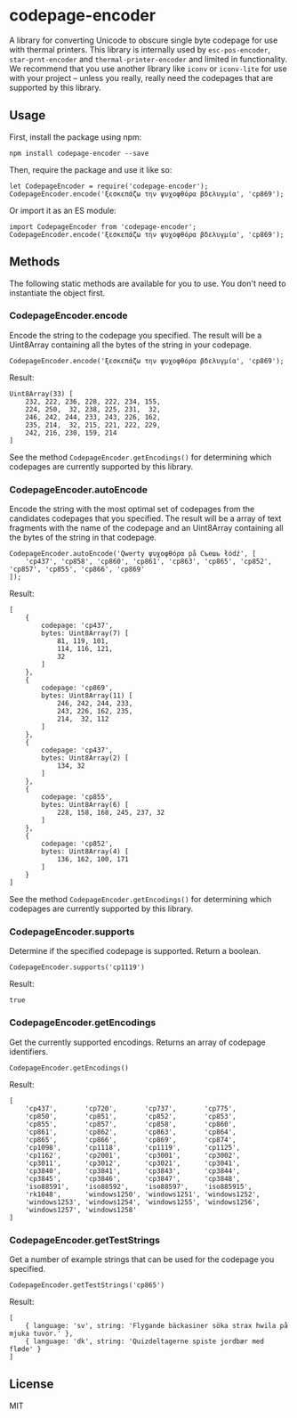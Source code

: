 # codepage-encoder

A library for converting Unicode to obscure single byte codepage for use with thermal printers. This library is internally used by `esc-pos-encoder`, `star-prnt-encoder` and `thermal-printer-encoder` and limited in functionality. We recommend that you use another library like `iconv` or `iconv-lite` for use with your project – unless you really, really need the codepages that are supported by this library.

## Usage

First, install the package using npm:

    npm install codepage-encoder --save

Then, require the package and use it like so:

    let CodepageEncoder = require('codepage-encoder');
    CodepageEncoder.encode('ξεσκεπάζω την ψυχοφθόρα βδελυγμία', 'cp869');

Or import it as an ES module:

    import CodepageEncoder from 'codepage-encoder';
    CodepageEncoder.encode('ξεσκεπάζω την ψυχοφθόρα βδελυγμία', 'cp869');
    

## Methods

The following static methods are available for you to use. You don't need to instantiate the object first.


### CodepageEncoder.encode

Encode the string to the codepage you specified. The result will be a Uint8Array containing all the bytes of the string in your codepage.

    CodepageEncoder.encode('ξεσκεπάζω την ψυχοφθόρα βδελυγμία', 'cp869');

Result: 

    Uint8Array(33) [
        232, 222, 236, 228, 222, 234, 155,
        224, 250,  32, 238, 225, 231,  32,
        246, 242, 244, 233, 243, 226, 162,
        235, 214,  32, 215, 221, 222, 229,
        242, 216, 230, 159, 214
    ]

See the method `CodepageEncoder.getEncodings()` for determining which codepages are currently supported by this library.


### CodepageEncoder.autoEncode

Encode the string with the most optimal set of codepages from the candidates codepages that you specified. The result will be a array of text fragments with the name of the codepage and an Uint8Array containing all the bytes of the string in that codepage.

    CodepageEncoder.autoEncode('Qwerty ψυχοφθόρα på Съешь łódź', [
        'cp437', 'cp858', 'cp860', 'cp861', 'cp863', 'cp865', 'cp852', 'cp857', 'cp855', 'cp866', 'cp869'
    ]);

Result: 

    [
        {
            codepage: 'cp437',
            bytes: Uint8Array(7) [
                81, 119, 101,
                114, 116, 121,
                32
            ]
        },
        {
            codepage: 'cp869',
            bytes: Uint8Array(11) [
                246, 242, 244, 233,
                243, 226, 162, 235,
                214,  32, 112
            ]
        },
        { 
            codepage: 'cp437', 
            bytes: Uint8Array(2) [ 
                134, 32 
            ] 
        },
        {
            codepage: 'cp855',
            bytes: Uint8Array(6) [ 
                228, 158, 168, 245, 237, 32 
            ]
        },
        { 
            codepage: 'cp852', 
            bytes: Uint8Array(4) [ 
                136, 162, 100, 171 
            ] 
        }
    ]

See the method `CodepageEncoder.getEncodings()` for determining which codepages are currently supported by this library.


### CodepageEncoder.supports

Determine if the specified codepage is supported. Return a boolean.

    CodepageEncoder.supports('cp1119')

Result: 

    true


### CodepageEncoder.getEncodings

Get the currently supported encodings. Returns an array of codepage identifiers. 

    CodepageEncoder.getEncodings()
    
Result: 

    [
        'cp437',       'cp720',       'cp737',       'cp775',
        'cp850',       'cp851',       'cp852',       'cp853',
        'cp855',       'cp857',       'cp858',       'cp860',
        'cp861',       'cp862',       'cp863',       'cp864',
        'cp865',       'cp866',       'cp869',       'cp874',
        'cp1098',      'cp1118',      'cp1119',      'cp1125',
        'cp1162',      'cp2001',      'cp3001',      'cp3002',
        'cp3011',      'cp3012',      'cp3021',      'cp3041',
        'cp3840',      'cp3841',      'cp3843',      'cp3844',
        'cp3845',      'cp3846',      'cp3847',      'cp3848',
        'iso88591',    'iso88592',    'iso88597',    'iso885915',
        'rk1048',      'windows1250', 'windows1251', 'windows1252',
        'windows1253', 'windows1254', 'windows1255', 'windows1256',
        'windows1257', 'windows1258'
    ]


### CodepageEncoder.getTestStrings

Get a number of example strings that can be used for the codepage you specified.

    CodepageEncoder.getTestStrings('cp865')

Result: 

    [
        { language: 'sv', string: 'Flygande bäckasiner söka strax hwila på mjuka tuvor.' },
        { language: 'dk', string: 'Quizdeltagerne spiste jordbær med fløde' }
    ]


## License

MIT
